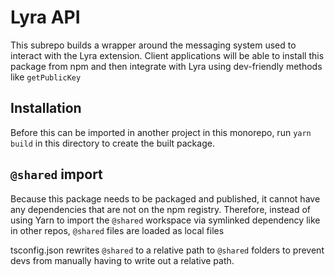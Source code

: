 # Lyra API

This subrepo builds a wrapper around the messaging system used to interact with
the Lyra extension. Client applications will be able to install this package
from npm and then integrate with Lyra using dev-friendly methods like
`getPublicKey`

## Installation

Before this can be imported in another project in this monorepo, run
`yarn build` in this directory to create the built package.

## `@shared` import

Because this package needs to be packaged and published, it cannot have any
dependencies that are not on the npm registry. Therefore, instead of using Yarn
to import the `@shared` workspace via symlinked dependency like in other repos,
`@shared` files are loaded as local files

tsconfig.json rewrites `@shared` to a relative path to `@shared` folders to
prevent devs from manually having to write out a relative path.
